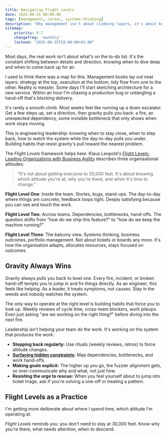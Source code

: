 ```yaml
---
title: Navigating Flight Levels
date: 2025-08-25 08:00:00
tags: [management, career, systems-thinking]
description: "Why management isn't about climbing layers, it's about knowing when to zoom in and when to pull back."
sitemap:
    priority: 0.7
    changefreq: 'monthly'
    lastmod: "2025-08-25T19:00:00+01:00"
---
```


Most days, the real work isn't about what's on the to-do list. It's the constant shifting between details and direction, knowing when to dive deep and when to come back up for air.

I used to think there was a map for this. Management books lay out neat layers: strategy at the top, execution at the bottom, tidy flow from one to the other. Reality is messier. Some days I'll start sketching architecture for a new service. Within an hour I'm chasing a production bug or untangling a hand-off that's blocking delivery.

It's rarely a smooth climb. Most weeks feel like running up a down escalator. Get a few steps up, set a direction, then gravity pulls you back: a fire, an unexpected dependency, some invisible bottleneck that only shows when work stops moving.

This is engineering leadership: knowing when to stay close, when to step back, how to watch the system while the day-to-day pulls you under. Building habits that resist gravity's pull toward the nearest problem.

The *Flight Levels* framework helps here. Klaus Leopold's [Flight Levels: Leading Organizations with Business Agility](https://www.flightlevels.io/book) describes three organisational altitudes:

> "It's not about getting everyone to 30,000 feet. It's about knowing which altitude you're at, why you're there, and when it's time to change."

**Flight Level One**: Inside the team. Stories, bugs, stand-ups. The day-to-day where things are concrete, feedback loops tight. Deeply satisfying because you can see and touch the work.

**Flight Level Two**: Across teams. Dependencies, bottlenecks, hand-offs. The question shifts from "how do we ship this feature?" to "how do we keep the machine running?"

**Flight Level Three**: The balcony view. Systems thinking, business outcomes, portfolio management. Not about tickets or boards any more. It's how the organisation adapts, allocates resources, stays focused on outcomes.

## Gravity Always Wins

Gravity always pulls you back to level one. Every fire, incident, or broken hand-off tempts you to jump in and fix things directly. As an engineer, this feels like helping. As a leader, it treats symptoms, not causes. Stay in the weeds and nobody watches the system.

The only way to operate at the right level is building habits that force you to look up. Weekly reviews of cycle time, cross-team blockers, work pileups. Even just asking "are we working on the right thing?" before diving into the next fire.

Leadership isn't helping your team *do* the work. It's working *on* the system that produces the work:

- **Stepping back regularly:** Use rituals (weekly reviews, retros) to force altitude changes.
- **[Surfacing hidden constraints](/optimising-teams-with-theory-of-constraints):** Map dependencies, bottlenecks, and work hand-offs.
- **Making goals explicit:** The higher up you go, the fuzzier alignment gets, so over-communicate why and what, not just how.
- **Resisting the urge to rescue:** When you feel yourself about to jump into ticket triage, ask if you're solving a one-off or treating a pattern.

## Flight Levels as a Practice

I'm getting more deliberate about where I spend time, which altitude I'm operating at.

*Flight Levels* reminds you: you don't need to stay at 30,000 feet. Know why you're there, what needs attention, when to descend.
